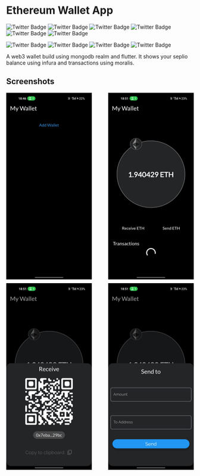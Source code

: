 # Ethereum Wallet App

<img src="https://img.shields.io/badge/Dart-0175C2?style=for-the-badge&logo=dart&logoColor=white"
alt="Twitter Badge"
/>
<img src="https://img.shields.io/badge/Flutter-02569B?style=for-the-badge&logo=flutter&logoColor=white"
alt="Twitter Badge"
/>
<img src="https://img.shields.io/badge/MongoDB-4EA94B?style=for-the-badge&logo=mongodb&logoColor=white"
alt="Twitter Badge"
/>
<img src="	https://img.shields.io/badge/Realm-39477F?style=for-the-badge&logo=realm&logoColor=white"
alt="Twitter Badge"
/>
<img src="https://img.shields.io/badge/Ethereum-3C3C3D?style=for-the-badge&logo=Ethereum&logoColor=white"
alt="Twitter Badge"
/>
<img src="https://img.shields.io/badge/Figma-F24E1E?style=for-the-badge&logo=figma&logoColor=white"
alt="Twitter Badge"
/>

<img src="https://img.shields.io/badge/Maintained%3F-yes-green.svg"
alt="Twitter Badge"
/>
<img src="https://img.shields.io/badge/Ask%20me-anything-1abc9c.svg"
alt="Twitter Badge"
/>
<img src="https://img.shields.io/github/issues/MukalDadhwal/Flutter-Ethereum-Wallet.svg"
alt="Twitter Badge"
/>
<img src="https://img.shields.io/github/license/MukalDadhwal/Flutter-Ethereum-Wallet.svg"
alt="Twitter Badge"
/>

A web3 wallet build using mongodb realm and flutter. It shows your seplio balance using infura and transactions using moralis.

## Screenshots

<div>
<img align="left" src="assets/img.jpeg" alt="mobile screenshot" style="height: 500px; width:230px; margin-bottom:10px;"/>

<img align="right" src="assets/img3.jpeg" alt="mobile screenshot" style="height: 500px; width:230px; margin-bottom:10px;" />

<img align="left" src="assets/img1.jpeg" alt="mobile screenshot" style="height: 500px; width:230px;"/>

<img align="right" src="assets/img2.jpeg" alt="mobile screenshot" style="height: 500px; width:230px;" />
</div>
